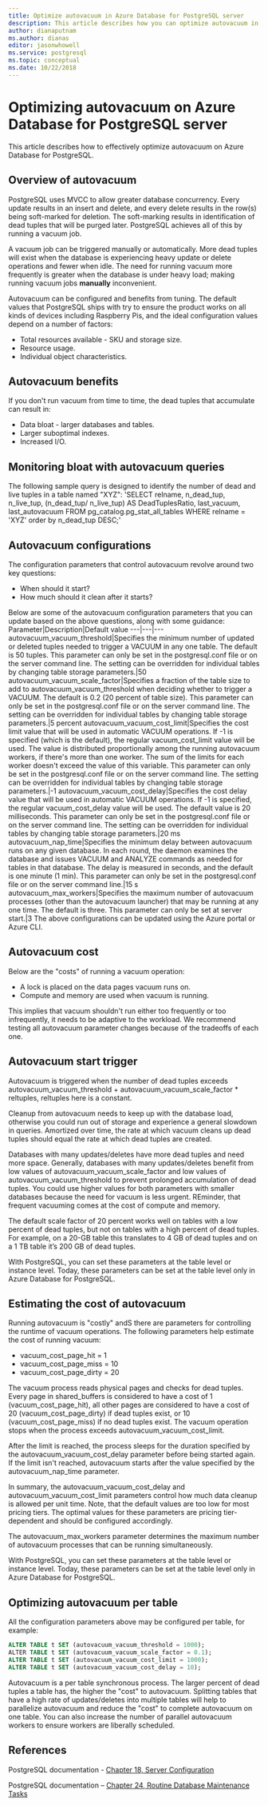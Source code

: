 ```yaml
---
title: Optimize autovacuum in Azure Database for PostgreSQL server
description: This article describes how you can optimize autovacuum in Azure Database for PostgreSQL server.
author: dianaputnam
ms.author: dianas
editor: jasonwhowell
ms.service: postgresql
ms.topic: conceptual
ms.date: 10/22/2018
---
```


# Optimizing autovacuum on Azure Database for PostgreSQL server 
This article describes how to effectively optimize autovacuum on Azure Database for PostgreSQL.

## Overview of autovacuum
PostgreSQL uses MVCC to allow greater database concurrency. Every update results in an insert and delete, and every delete results in the row(s) being soft-marked for deletion. The soft-marking results in identification of dead tuples that will be purged later. PostgreSQL achieves all of this by running a vacuum job.

A vacuum job can be triggered manually or automatically. More dead tuples will exist when the database is experiencing heavy update or delete operations and fewer when idle.  The need for running vacuum more frequently is greater when the database is under heavy load; making running vacuum jobs **manually** inconvenient.

Autovacuum can be configured and benefits from tuning. The default values that PostgreSQL ships with try to ensure the product works on all kinds of devices including Raspberry Pis, and the ideal configuration values depend on a number of factors:
- Total resources available - SKU and storage size.
- Resource usage.
- Individual object characteristics.

## Autovacuum benefits
If you don't run vacuum from time to time, the dead tuples that accumulate can result in:
- Data bloat - larger databases and tables.
- Larger suboptimal indexes.
- Increased I/O.

## Monitoring bloat with autovacuum queries
The following sample query is designed to identify the number of dead and live tuples in a table named "XYZ": 'SELECT relname, n_dead_tup, n_live_tup, (n_dead_tup/ n_live_tup) AS DeadTuplesRatio,
last_vacuum, last_autovacuum FROM pg_catalog.pg_stat_all_tables
WHERE relname = 'XYZ' order by n_dead_tup DESC;'

## Autovacuum configurations
The configuration parameters that control autovacuum revolve around two key questions:
- When should it start?
- How much should it clean after it starts?

Below are some of the autovacuum configuration parameters that you can update based on the above questions, along with some guidance:
Parameter|Description|Default value
---|---|---
autovacuum_vacuum_threshold|Specifies the minimum number of updated or deleted tuples needed to trigger a VACUUM in any one table. The default is 50 tuples. This parameter can only be set in the postgresql.conf file or on the server command line. The setting can be overridden for individual tables by changing table storage parameters.|50
autovacuum_vacuum_scale_factor|Specifies a fraction of the table size to add to autovacuum_vacuum_threshold when deciding whether to trigger a VACUUM. The default is 0.2 (20 percent of table size). This parameter can only be set in the postgresql.conf file or on the server command line. The setting can be overridden for individual tables by changing table storage parameters.|5 percent
autovacuum_vacuum_cost_limit|Specifies the cost limit value that will be used in automatic VACUUM operations. If -1 is specified (which is the default), the regular vacuum_cost_limit value will be used. The value is distributed proportionally among the running autovacuum workers, if there's more than one worker. The sum of the limits for each worker doesn't exceed the value of this variable. This parameter can only be set in the postgresql.conf file or on the server command line. The setting can be overridden for individual tables by changing table storage parameters.|-1
autovacuum_vacuum_cost_delay|Specifies the cost delay value that will be used in automatic VACUUM operations. If -1 is specified, the regular vacuum_cost_delay value will be used. The default value is 20 milliseconds. This parameter can only be set in the postgresql.conf file or on the server command line. The setting can be overridden for individual tables by changing table storage parameters.|20 ms
autovacuum_nap_time|Specifies the minimum delay between autovacuum runs on any given database. In each round, the daemon examines the database and issues VACUUM and ANALYZE commands as needed for tables in that database. The delay is measured in seconds, and the default is one minute (1 min). This parameter can only be set in the postgresql.conf file or on the server command line.|15 s
autovacuum_max_workers|Specifies the maximum number of autovacuum processes (other than the autovacuum launcher) that may be running at any one time. The default is three. This parameter can only be set at server start.|3
The above configurations can be updated using the Azure portal or Azure CLI.

## Autovacuum cost
Below are the "costs" of running a vacuum operation:
- A lock is placed on the data pages vacuum runs on.
- Compute and memory are used when vacuum is running.

This implies that vacuum shouldn't run either too frequently or too infrequently, it needs to be adaptive to the workload. We recommend testing all autovacuum parameter changes because of the tradeoffs of each one.

## Autovacuum start trigger
Autovacuum is triggered when the number of dead tuples exceeds autovacuum_vacuum_threshold + autovacuum_vacuum_scale_factor * reltuples, reltuples here is a constant.

Cleanup from autovacuum needs to keep up with the database load, otherwise you could run out of storage and experience a general slowdown in queries. Amortized over time, the rate at which vacuum cleans up dead tuples should equal the rate at which dead tuples are created.

Databases with many updates/deletes have more dead tuples and need more space. Generally, databases with many updates/deletes benefit from low values of autovacuum_vacuum_scale_factor and low values of autovacuum_vacuum_threshold to prevent prolonged accumulation of dead tuples. You could use higher values for both parameters with smaller databases because the need for vacuum is less urgent. REminder, that frequent vacuuming comes at the cost of compute and memory.

The default scale factor of 20 percent works well on tables with a low percent of dead tuples, but not on tables with a high percent of dead tuples. For example, on a 20-GB table this translates to 4 GB of dead tuples and on a 1 TB table it’s 200 GB of dead tuples.

With PostgreSQL, you can set these parameters at the table level or instance level. Today, these parameters can be set at the table level only in Azure Database for PostgreSQL.

## Estimating the cost of autovacuum
Running autovacuum is "costly" andS there are parameters for controlling the runtime of vacuum operations. The following parameters help estimate the cost of running vacuum:
- vacuum_cost_page_hit = 1
- vacuum_cost_page_miss = 10
- vacuum_cost_page_dirty = 20

The vacuum process reads physical pages and checks for dead tuples. Every page in shared_buffers is considered to have a cost of 1 (vacuum_cost_page_hit), all other pages are considered to have a cost of 20 (vacuum_cost_page_dirty) if dead tuples exist, or 10 (vacuum_cost_page_miss) if no dead tuples exist. The vacuum operation stops when the process exceeds autovacuum_vacuum_cost_limit.  

After the limit is reached, the process sleeps for the duration specified by the autovacuum_vacuum_cost_delay parameter before being started again. If the limit isn't reached, autovacuum starts after the value specified by the autovacuum_nap_time parameter.

In summary, the autovacuum_vacuum_cost_delay and autovacuum_vacuum_cost_limit parameters control how much data cleanup is allowed per unit time. Note, that the default values are too low for most pricing tiers. The optimal values for these parameters are pricing tier-dependent and should be configured accordingly.

The autovacuum_max_workers parameter determines the maximum number of autovacuum processes that can be running simultaneously.

With PostgreSQL, you can set these parameters at the table level or instance level. Today, these parameters can be set at the table level only in Azure Database for PostgreSQL.

## Optimizing autovacuum per table
All the configuration parameters above may be configured per table, for example:
```sql
ALTER TABLE t SET (autovacuum_vacuum_threshold = 1000);
​ALTER TABLE t SET (autovacuum_vacuum_scale_factor = 0.1);
ALTER TABLE t SET (autovacuum_vacuum_cost_limit = 1000);
ALTER TABLE t SET (autovacuum_vacuum_cost_delay = 10);
```

Autovacuum is a per table synchronous process. The larger percent of dead tuples a table has, the higher the "cost" to autovacuum.  Splitting tables that have a high rate of updates/deletes into multiple tables will help to parallelize autovacuum and reduce the "cost" to complete autovacuum on one table. You can also increase the number of parallel autovacuum workers to ensure workers are liberally scheduled.

## References
PostgreSQL documentation - [Chapter 18, Server Configuration](https://www.postgresql.org/docs/9.5/static/runtime-config-autovacuum.html)

PostgreSQL documentation – [Chapter 24, Routine Database Maintenance Tasks](https://www.postgresql.org/docs/9.6/static/routine-vacuuming.html)
